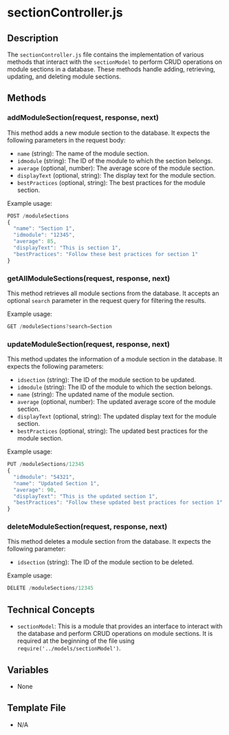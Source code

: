 # sectionController.js

## Description
The `sectionController.js` file contains the implementation of various methods that interact with the `sectionModel` to perform CRUD operations on module sections in a database. These methods handle adding, retrieving, updating, and deleting module sections.

## Methods

### addModuleSection(request, response, next)
This method adds a new module section to the database. It expects the following parameters in the request body:
- `name` (string): The name of the module section.
- `idmodule` (string): The ID of the module to which the section belongs.
- `average` (optional, number): The average score of the module section.
- `displayText` (optional, string): The display text for the module section.
- `bestPractices` (optional, string): The best practices for the module section.

Example usage:
```javascript
POST /moduleSections
{
  "name": "Section 1",
  "idmodule": "12345",
  "average": 85,
  "displayText": "This is section 1",
  "bestPractices": "Follow these best practices for section 1"
}
```

### getAllModuleSections(request, response, next)
This method retrieves all module sections from the database. It accepts an optional `search` parameter in the request query for filtering the results.

Example usage:
```javascript
GET /moduleSections?search=Section
```

### updateModuleSection(request, response, next)
This method updates the information of a module section in the database. It expects the following parameters:
- `idsection` (string): The ID of the module section to be updated.
- `idmodule` (string): The ID of the module to which the section belongs.
- `name` (string): The updated name of the module section.
- `average` (optional, number): The updated average score of the module section.
- `displayText` (optional, string): The updated display text for the module section.
- `bestPractices` (optional, string): The updated best practices for the module section.

Example usage:
```javascript
PUT /moduleSections/12345
{
  "idmodule": "54321",
  "name": "Updated Section 1",
  "average": 90,
  "displayText": "This is the updated section 1",
  "bestPractices": "Follow these updated best practices for section 1"
}
```

### deleteModuleSection(request, response, next)
This method deletes a module section from the database. It expects the following parameter:
- `idsection` (string): The ID of the module section to be deleted.

Example usage:
```javascript
DELETE /moduleSections/12345
```

## Technical Concepts
- `sectionModel`: This is a module that provides an interface to interact with the database and perform CRUD operations on module sections. It is required at the beginning of the file using `require('../models/sectionModel')`.

## Variables
- None

## Template File
- N/A